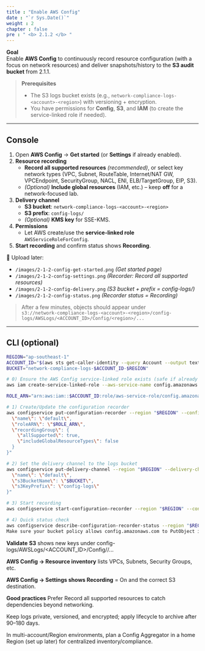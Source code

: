 ```yaml
---
title : "Enable AWS Config"
date : "`r Sys.Date()`"
weight : 2
chapter : false
pre : " <b> 2.1.2 </b> "
---
```


**Goal**  
Enable **AWS Config** to continuously record resource configuration (with a focus on network resources) and deliver snapshots/history to the **S3 audit bucket** from 2.1.1.

> **Prerequisites**
> - The S3 logs bucket exists (e.g., `network-compliance-logs-<account>-<region>`) with versioning + encryption.
> - You have permissions for **Config**, **S3**, and **IAM** (to create the service-linked role if needed).

---

## Console

1) Open **AWS Config** → **Get started** (or **Settings** if already enabled).  
2) **Resource recording**  
   - **Record all supported resources** *(recommended)*, or select key network types (VPC, Subnet, RouteTable, Internet/NAT GW, VPCEndpoint, SecurityGroup, NACL, ENI, ELB/TargetGroup, EIP, S3).  
   - *(Optional)* **Include global resources** (IAM, etc.) – keep **off** for a network-focused lab.
3) **Delivery channel**  
   - **S3 bucket**: `network-compliance-logs-<account>-<region>`  
   - **S3 prefix**: `config-logs/`  
   - *(Optional)* **KMS key** for SSE-KMS.
4) **Permissions**  
   - Let AWS create/use the **service-linked role** `AWSServiceRoleForConfig`.
5) **Start recording** and confirm status shows **Recording**.

📸 Upload later:
- `/images/2-1-2-config-get-started.png` *(Get started page)*
- `/images/2-1-2-config-settings.png` *(Recorder: Record all supported resources)*
- `/images/2-1-2-config-delivery.png` *(S3 bucket + prefix = config-logs/)*
- `/images/2-1-2-config-status.png` *(Recorder status = Recording)*

> After a few minutes, objects should appear under  
> `s3://network-compliance-logs-<account>-<region>/config-logs/AWSLogs/<ACCOUNT_ID>/Config/<region>/...`

---

## CLI (optional)

```bash
REGION="ap-southeast-1"
ACCOUNT_ID="$(aws sts get-caller-identity --query Account --output text)"
BUCKET="network-compliance-logs-$ACCOUNT_ID-$REGION"

# 0) Ensure the AWS Config service-linked role exists (safe if already created)
aws iam create-service-linked-role --aws-service-name config.amazonaws.com >/dev/null 2>&1 || true

ROLE_ARN="arn:aws:iam::$ACCOUNT_ID:role/aws-service-role/config.amazonaws.com/AWSServiceRoleForConfig"

# 1) Create/Update the configuration recorder
aws configservice put-configuration-recorder --region "$REGION" --configuration-recorder "{
  \"name\": \"default\",
  \"roleARN\": \"$ROLE_ARN\",
  \"recordingGroup\": {
    \"allSupported\": true,
    \"includeGlobalResourceTypes\": false
  }
}"

# 2) Set the delivery channel to the logs bucket
aws configservice put-delivery-channel --region "$REGION" --delivery-channel "{
  \"name\": \"default\",
  \"s3BucketName\": \"$BUCKET\",
  \"s3KeyPrefix\": \"config-logs\"
}"

# 3) Start recording
aws configservice start-configuration-recorder --region "$REGION" --configuration-recorder-name default

# 4) Quick status check
aws configservice describe-configuration-recorder-status --region "$REGION"
Make sure your bucket policy allows config.amazonaws.com to PutObject into config-logs/AWSLogs/<ACCOUNT_ID>/* (see 2.1.1).
```

**Validate**
**S3** shows new keys under config-logs/AWSLogs/<ACCOUNT_ID>/Config/<region>/...

**AWS Config → Resource inventory** lists VPCs, Subnets, Security Groups, etc.

**AWS Config → Settings shows Recording** = On and the correct S3 destination.

**Good practices**
Prefer Record all supported resources to catch dependencies beyond networking.

Keep logs private, versioned, and encrypted; apply lifecycle to archive after 90–180 days.

In multi-account/Region environments, plan a Config Aggregator in a home Region (set up later) for centralized inventory/compliance.

